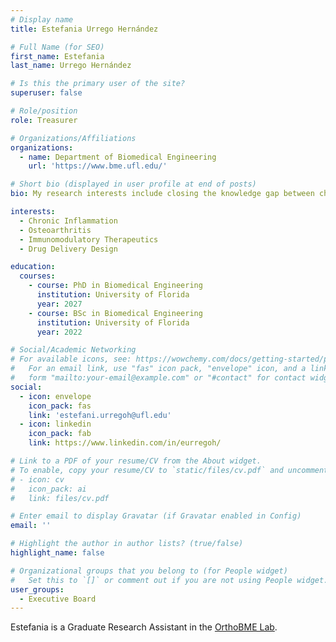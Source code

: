 ```yaml
---
# Display name
title: Estefania Urrego Hernández

# Full Name (for SEO)
first_name: Estefania
last_name: Urrego Hernández

# Is this the primary user of the site?
superuser: false

# Role/position
role: Treasurer

# Organizations/Affiliations
organizations:
  - name: Department of Biomedical Engineering
    url: 'https://www.bme.ufl.edu/'

# Short bio (displayed in user profile at end of posts)
bio: My research interests include closing the knowledge gap between chronic inflammation as an osteoarthritis symptom and specific metabolic pathways in the joint by utilizing human cells and rodent models.

interests:
  - Chronic Inflammation
  - Osteoarthritis
  - Immunomodulatory Therapeutics
  - Drug Delivery Design

education:
  courses:
    - course: PhD in Biomedical Engineering
      institution: University of Florida
      year: 2027
    - course: BSc in Biomedical Engineering
      institution: University of Florida
      year: 2022

# Social/Academic Networking
# For available icons, see: https://wowchemy.com/docs/getting-started/page-builder/#icons
#   For an email link, use "fas" icon pack, "envelope" icon, and a link in the
#   form "mailto:your-email@example.com" or "#contact" for contact widget.
social:
  - icon: envelope
    icon_pack: fas
    link: 'estefani.urregoh@ufl.edu'
  - icon: linkedin
    icon_pack: fab
    link: https://www.linkedin.com/in/eurregoh/

# Link to a PDF of your resume/CV from the About widget.
# To enable, copy your resume/CV to `static/files/cv.pdf` and uncomment the lines below.
# - icon: cv
#   icon_pack: ai
#   link: files/cv.pdf

# Enter email to display Gravatar (if Gravatar enabled in Config)
email: ''

# Highlight the author in author lists? (true/false)
highlight_name: false

# Organizational groups that you belong to (for People widget)
#   Set this to `[]` or comment out if you are not using People widget.
user_groups:
  - Executive Board
---
```


Estefania is a Graduate Research Assistant in the [OrthoBME Lab](https://www.orthobme.com/).
